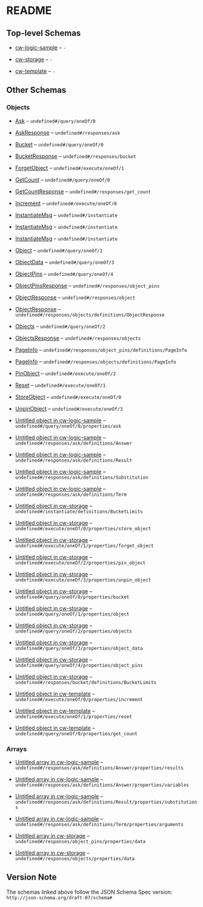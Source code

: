 # README

## Top-level Schemas

*   [cw-logic-sample](./cw-logic-sample.md "CW Logic SampleSample contract to query the OKP4 logic module") – `-`

*   [cw-storage](./cw-storage.md "CW StorageOverviewThe cw-storage smart contract enables the storage of arbitrary objects in any Cosmos blockchains using the CosmWasm framework") – `-`

*   [cw-template](./cw-template.md "CW TemplateBase smart contract to start coding into the blockchain 🚀") – `-`

## Other Schemas

### Objects

*   [Ask](./cw-logic-sample-querymsg-oneof-ask.md "Ask returns the evaluation of the query using the program context through the logic module") – `undefined#/query/oneOf/0`

*   [AskResponse](./cw-logic-sample-responses-askresponse.md) – `undefined#/responses/ask`

*   [Bucket](./cw-storage-querymsg-oneof-bucket.md "Bucket returns the bucket information") – `undefined#/query/oneOf/0`

*   [BucketResponse](./cw-storage-responses-bucketresponse.md "BucketResponse is the response of the Bucket query") – `undefined#/responses/bucket`

*   [ForgetObject](./cw-storage-executemsg-oneof-forgetobject.md "ForgetObject first unpin the object from the bucket for the considered sender, then remove it from the storage if it is not pinned anymore") – `undefined#/execute/oneOf/1`

*   [GetCount](./cw-template-querymsg-oneof-getcount.md "GetCount returns the current count as a json-encoded number") – `undefined#/query/oneOf/0`

*   [GetCountResponse](./cw-template-responses-getcountresponse.md "We define a custom struct for each query response") – `undefined#/responses/get_count`

*   [Increment](./cw-template-executemsg-oneof-increment.md "Execute an increment message") – `undefined#/execute/oneOf/0`

*   [InstantiateMsg](./cw-logic-sample-instantiatemsg.md "Instantiate messages") – `undefined#/instantiate`

*   [InstantiateMsg](./cw-storage-instantiatemsg.md "Instantiate messages") – `undefined#/instantiate`

*   [InstantiateMsg](./cw-template-instantiatemsg.md "Instantiate messages") – `undefined#/instantiate`

*   [Object](./cw-storage-querymsg-oneof-object.md "Object returns the object information with the given id") – `undefined#/query/oneOf/1`

*   [ObjectData](./cw-storage-querymsg-oneof-objectdata.md "ObjectData returns the content of the object with the given id") – `undefined#/query/oneOf/3`

*   [ObjectPins](./cw-storage-querymsg-oneof-objectpins.md "ObjectPins returns the list of addresses that pinned the object with the given id with support for pagination") – `undefined#/query/oneOf/4`

*   [ObjectPinsResponse](./cw-storage-responses-objectpinsresponse.md "ObjectPinsResponse is the response of the GetObjectPins query") – `undefined#/responses/object_pins`

*   [ObjectResponse](./cw-storage-responses-objectresponse.md "ObjectResponse is the response of the Object query") – `undefined#/responses/object`

*   [ObjectResponse](./cw-storage-responses-objectsresponse-definitions-objectresponse.md "ObjectResponse is the response of the Object query") – `undefined#/responses/objects/definitions/ObjectResponse`

*   [Objects](./cw-storage-querymsg-oneof-objects.md "Objects returns the list of objects in the bucket with support for pagination") – `undefined#/query/oneOf/2`

*   [ObjectsResponse](./cw-storage-responses-objectsresponse.md "ObjectsResponse is the response of the Objects query") – `undefined#/responses/objects`

*   [PageInfo](./cw-storage-responses-objectpinsresponse-definitions-pageinfo.md "PageInfo is the page information returned for paginated queries") – `undefined#/responses/object_pins/definitions/PageInfo`

*   [PageInfo](./cw-storage-responses-objectsresponse-definitions-pageinfo.md "PageInfo is the page information returned for paginated queries") – `undefined#/responses/objects/definitions/PageInfo`

*   [PinObject](./cw-storage-executemsg-oneof-pinobject.md "PinObject pins the object in the bucket for the considered sender") – `undefined#/execute/oneOf/2`

*   [Reset](./cw-template-executemsg-oneof-reset.md "Reset counter to the specified value") – `undefined#/execute/oneOf/1`

*   [StoreObject](./cw-storage-executemsg-oneof-storeobject.md "StoreObject store an object to the bucket and make the sender the owner of the object") – `undefined#/execute/oneOf/0`

*   [UnpinObject](./cw-storage-executemsg-oneof-unpinobject.md "UnpinObject unpins the object in the bucket for the considered sender") – `undefined#/execute/oneOf/3`

*   [Untitled object in cw-logic-sample](./cw-logic-sample-querymsg-oneof-ask-properties-ask.md) – `undefined#/query/oneOf/0/properties/ask`

*   [Untitled object in cw-logic-sample](./cw-logic-sample-responses-askresponse-definitions-answer.md) – `undefined#/responses/ask/definitions/Answer`

*   [Untitled object in cw-logic-sample](./cw-logic-sample-responses-askresponse-definitions-result.md) – `undefined#/responses/ask/definitions/Result`

*   [Untitled object in cw-logic-sample](./cw-logic-sample-responses-askresponse-definitions-substitution.md) – `undefined#/responses/ask/definitions/Substitution`

*   [Untitled object in cw-logic-sample](./cw-logic-sample-responses-askresponse-definitions-term.md) – `undefined#/responses/ask/definitions/Term`

*   [Untitled object in cw-storage](./cw-storage-instantiatemsg-definitions-bucketlimits.md "BucketLimits is the type of the limits of a bucket") – `undefined#/instantiate/definitions/BucketLimits`

*   [Untitled object in cw-storage](./cw-storage-executemsg-oneof-storeobject-properties-store_object.md) – `undefined#/execute/oneOf/0/properties/store_object`

*   [Untitled object in cw-storage](./cw-storage-executemsg-oneof-forgetobject-properties-forget_object.md) – `undefined#/execute/oneOf/1/properties/forget_object`

*   [Untitled object in cw-storage](./cw-storage-executemsg-oneof-pinobject-properties-pin_object.md) – `undefined#/execute/oneOf/2/properties/pin_object`

*   [Untitled object in cw-storage](./cw-storage-executemsg-oneof-unpinobject-properties-unpin_object.md) – `undefined#/execute/oneOf/3/properties/unpin_object`

*   [Untitled object in cw-storage](./cw-storage-querymsg-oneof-bucket-properties-bucket.md) – `undefined#/query/oneOf/0/properties/bucket`

*   [Untitled object in cw-storage](./cw-storage-querymsg-oneof-object-properties-object.md) – `undefined#/query/oneOf/1/properties/object`

*   [Untitled object in cw-storage](./cw-storage-querymsg-oneof-objects-properties-objects.md) – `undefined#/query/oneOf/2/properties/objects`

*   [Untitled object in cw-storage](./cw-storage-querymsg-oneof-objectdata-properties-object_data.md) – `undefined#/query/oneOf/3/properties/object_data`

*   [Untitled object in cw-storage](./cw-storage-querymsg-oneof-objectpins-properties-object_pins.md) – `undefined#/query/oneOf/4/properties/object_pins`

*   [Untitled object in cw-storage](./cw-storage-responses-bucketresponse-definitions-bucketlimits.md "BucketLimits is the type of the limits of a bucket") – `undefined#/responses/bucket/definitions/BucketLimits`

*   [Untitled object in cw-template](./cw-template-executemsg-oneof-increment-properties-increment.md) – `undefined#/execute/oneOf/0/properties/increment`

*   [Untitled object in cw-template](./cw-template-executemsg-oneof-reset-properties-reset.md) – `undefined#/execute/oneOf/1/properties/reset`

*   [Untitled object in cw-template](./cw-template-querymsg-oneof-getcount-properties-get_count.md) – `undefined#/query/oneOf/0/properties/get_count`

### Arrays

*   [Untitled array in cw-logic-sample](./cw-logic-sample-responses-askresponse-definitions-answer-properties-results.md) – `undefined#/responses/ask/definitions/Answer/properties/results`

*   [Untitled array in cw-logic-sample](./cw-logic-sample-responses-askresponse-definitions-answer-properties-variables.md) – `undefined#/responses/ask/definitions/Answer/properties/variables`

*   [Untitled array in cw-logic-sample](./cw-logic-sample-responses-askresponse-definitions-result-properties-substitutions.md) – `undefined#/responses/ask/definitions/Result/properties/substitutions`

*   [Untitled array in cw-logic-sample](./cw-logic-sample-responses-askresponse-definitions-term-properties-arguments.md) – `undefined#/responses/ask/definitions/Term/properties/arguments`

*   [Untitled array in cw-storage](./cw-storage-responses-objectpinsresponse-properties-data.md "The list of addresses that pinned the object") – `undefined#/responses/object_pins/properties/data`

*   [Untitled array in cw-storage](./cw-storage-responses-objectsresponse-properties-data.md "The list of objects in the bucket") – `undefined#/responses/objects/properties/data`

## Version Note

The schemas linked above follow the JSON Schema Spec version: `http://json-schema.org/draft-07/schema#`

